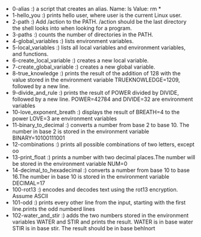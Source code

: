 * 0-alias
  :) a script that creates an alias. Name: ls Value: rm *
* 1-hello_you
  :) prints hello user, where user is the current Linux user.
* 2-path
  :) Add /action to the PATH. /action should be the last directory the shell looks into when looking for a program.
* 3-paths
  :) counts the number of directories in the PATH.
* 4-global_variables
  :) lists environment variables.
* 5-local_variables
  :) lists all local variables and environment variables, and functions.
* 6-create_local_variable
  :) creates a new local variable.
* 7-create_global_variable
  :) creates a new global variable.
* 8-true_knowledge
  :)  prints the result of the addition of 128 with the value stored in the environment variable TRUEKNOWLEDGE=1209, followed by a new line.
* 9-divide_and_rule
  :) prints the result of POWER divided by DIVIDE, followed by a new line. POWER=42784 and DIVIDE=32 are environment variables
* 10-love_exponent_breath
  :) displays the result of BREATH=4 to the power LOVE=3 are environment variables
* 11-binary_to_decimal
  :) converts a number from base 2 to base 10. The number in base 2 is stored in the environment variable BINARY=10100111001
* 12-combinations
  :) prints all possible combinations of two letters, except oo
* 13-print_float
  :) prints a number with two decimal places.The number will be stored in the environment variable NUM=0
* 14-decimal_to_hexadecimal
  :) converts a number from base 10 to base 16.The number in base 10 is stored in the environment variable DECIMAL=17
* 100-rot13
  :) encodes and decodes text using the rot13 encryption. Assume ASCII
* 101-odd
  :) prints every other line from the input, starting with the first line.prints the odd numberd lines
* 102-water_and_stir
  :) adds the two numbers stored in the environment variables WATER and STIR and prints the result.
     WATER is in base water
     STIR is in base stir.
     The result should be in base behlnort
